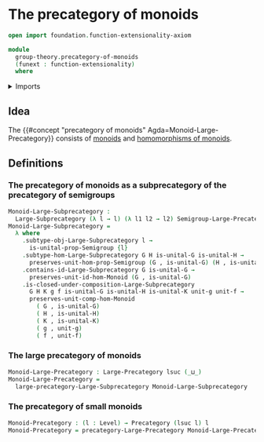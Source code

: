 # The precategory of monoids

```agda
open import foundation.function-extensionality-axiom

module
  group-theory.precategory-of-monoids
  (funext : function-extensionality)
  where
```

<details><summary>Imports</summary>

```agda
open import category-theory.large-precategories funext
open import category-theory.large-subprecategories funext
open import category-theory.precategories funext

open import foundation.dependent-pair-types
open import foundation.universe-levels

open import group-theory.homomorphisms-monoids funext
open import group-theory.monoids funext
open import group-theory.precategory-of-semigroups funext
```

</details>

## Idea

The {{#concept "precategory of monoids" Agda=Monoid-Large-Precategory}} consists
of [monoids](group-theory.monoids.md) and
[homomorphisms of monoids](group-theory.homomorphisms-monoids.md).

## Definitions

### The precategory of monoids as a subprecategory of the precategory of semigroups

```agda
Monoid-Large-Subprecategory :
  Large-Subprecategory (λ l → l) (λ l1 l2 → l2) Semigroup-Large-Precategory
Monoid-Large-Subprecategory =
  λ where
    .subtype-obj-Large-Subprecategory l →
      is-unital-prop-Semigroup {l}
    .subtype-hom-Large-Subprecategory G H is-unital-G is-unital-H →
      preserves-unit-hom-prop-Semigroup (G , is-unital-G) (H , is-unital-H)
    .contains-id-Large-Subprecategory G is-unital-G →
      preserves-unit-id-hom-Monoid (G , is-unital-G)
    .is-closed-under-composition-Large-Subprecategory
      G H K g f is-unital-G is-unital-H is-unital-K unit-g unit-f →
      preserves-unit-comp-hom-Monoid
        ( G , is-unital-G)
        ( H , is-unital-H)
        ( K , is-unital-K)
        ( g , unit-g)
        ( f , unit-f)
```

### The large precategory of monoids

```agda
Monoid-Large-Precategory : Large-Precategory lsuc (_⊔_)
Monoid-Large-Precategory =
  large-precategory-Large-Subprecategory Monoid-Large-Subprecategory
```

### The precategory of small monoids

```agda
Monoid-Precategory : (l : Level) → Precategory (lsuc l) l
Monoid-Precategory = precategory-Large-Precategory Monoid-Large-Precategory
```
